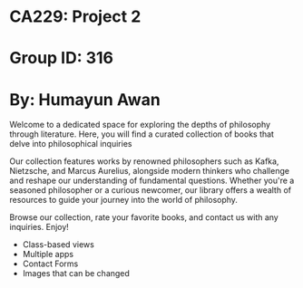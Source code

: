 # CA229: Project 2
# Group ID: 316
# By: Humayun Awan

Welcome to a dedicated space for exploring the depths of philosophy through literature. Here, you will find a curated collection of books that delve into philosophical inquiries

Our collection features works by renowned philosophers such as Kafka, Nietzsche, and Marcus Aurelius, alongside modern thinkers who challenge and reshape our understanding of fundamental questions. Whether you're a seasoned philosopher or a curious newcomer, our library offers a wealth of resources to guide your journey into the world of philosophy.

Browse our collection, rate your favorite books, and contact us with any inquiries. Enjoy!

- Class-based views
- Multiple apps
- Contact Forms
- Images that can be changed